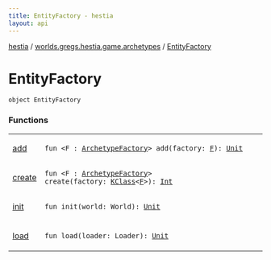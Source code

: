 ```yaml
---
title: EntityFactory - hestia
layout: api
---
```


<div class='api-docs-breadcrumbs'><a href="../../index.html">hestia</a> / <a href="../index.html">worlds.gregs.hestia.game.archetypes</a> / <a href="./index.html">EntityFactory</a></div>

# EntityFactory

<div class="signature"><code><span class="keyword">object </span><span class="identifier">EntityFactory</span></code></div>

### Functions

<table class="api-docs-table">
<tbody>
<tr>
<td markdown="1">

<a href="add.html">add</a>


</td>
<td markdown="1">
<div class="signature"><code><span class="keyword">fun </span><span class="symbol">&lt;</span><span class="identifier">F</span>&nbsp;<span class="symbol">:</span>&nbsp;<a href="../-archetype-factory/index.html"><span class="identifier">ArchetypeFactory</span></a><span class="symbol">&gt;</span> <span class="identifier">add</span><span class="symbol">(</span><span class="parameterName" id="worlds.gregs.hestia.game.archetypes.EntityFactory$add(worlds.gregs.hestia.game.archetypes.EntityFactory.add.F)/factory">factory</span><span class="symbol">:</span>&nbsp;<a href="add.html#F"><span class="identifier">F</span></a><span class="symbol">)</span><span class="symbol">: </span><a href="https://kotlinlang.org/api/latest/jvm/stdlib/kotlin/-unit/index.html"><span class="identifier">Unit</span></a></code></div>

</td>
</tr>
<tr>
<td markdown="1">

<a href="create.html">create</a>


</td>
<td markdown="1">
<div class="signature"><code><span class="keyword">fun </span><span class="symbol">&lt;</span><span class="identifier">F</span>&nbsp;<span class="symbol">:</span>&nbsp;<a href="../-archetype-factory/index.html"><span class="identifier">ArchetypeFactory</span></a><span class="symbol">&gt;</span> <span class="identifier">create</span><span class="symbol">(</span><span class="parameterName" id="worlds.gregs.hestia.game.archetypes.EntityFactory$create(kotlin.reflect.KClass((worlds.gregs.hestia.game.archetypes.EntityFactory.create.F)))/factory">factory</span><span class="symbol">:</span>&nbsp;<a href="https://kotlinlang.org/api/latest/jvm/stdlib/kotlin.reflect/-k-class/index.html"><span class="identifier">KClass</span></a><span class="symbol">&lt;</span><a href="create.html#F"><span class="identifier">F</span></a><span class="symbol">&gt;</span><span class="symbol">)</span><span class="symbol">: </span><a href="https://kotlinlang.org/api/latest/jvm/stdlib/kotlin/-int/index.html"><span class="identifier">Int</span></a></code></div>

</td>
</tr>
<tr>
<td markdown="1">

<a href="init.html">init</a>


</td>
<td markdown="1">
<div class="signature"><code><span class="keyword">fun </span><span class="identifier">init</span><span class="symbol">(</span><span class="parameterName" id="worlds.gregs.hestia.game.archetypes.EntityFactory$init(com.artemis.World)/world">world</span><span class="symbol">:</span>&nbsp;<span class="identifier">World</span><span class="symbol">)</span><span class="symbol">: </span><a href="https://kotlinlang.org/api/latest/jvm/stdlib/kotlin/-unit/index.html"><span class="identifier">Unit</span></a></code></div>

</td>
</tr>
<tr>
<td markdown="1">

<a href="load.html">load</a>


</td>
<td markdown="1">
<div class="signature"><code><span class="keyword">fun </span><span class="identifier">load</span><span class="symbol">(</span><span class="parameterName" id="worlds.gregs.hestia.game.archetypes.EntityFactory$load(world.gregs.hestia.core.services.load.Loader)/loader">loader</span><span class="symbol">:</span>&nbsp;<span class="identifier">Loader</span><span class="symbol">)</span><span class="symbol">: </span><a href="https://kotlinlang.org/api/latest/jvm/stdlib/kotlin/-unit/index.html"><span class="identifier">Unit</span></a></code></div>

</td>
</tr>
</tbody>
</table>
